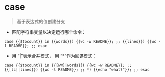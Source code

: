 # case

> 基于表达式的值创建分支

- 匹配字符串变量以决定运行哪个命令：

`case {{$tocount}} in {{words}}) {{wc -w README}}; ;; {{lines}}) {{wc -l README}}; ;; esac`

- 用 “|”表示合并模式， 用 “*”作为回退模式：

`case {{$tocount}} in {{[wW]|words}}) {{wc -w README}}; ;; {{[lL]|lines}}) {{wc -l README}}; ;; *) {{echo "what?"}}; ;; esac`

[#]: contributors: ([东先生])